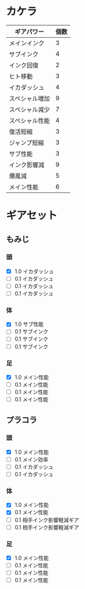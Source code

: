 # カケラ
| ギアパワー | 個数 |
----|----
| メインインク | 3 | 
| サブインク| 4 |
| インク回復 | 2 |  
| ヒト移動 |  3 |
| イカダッシュ | 4 | 
| スペシャル増加 | 9 | 
| スペシャル減少 | 7 | 
| スペシャル性能 | 4 | 
| 復活短縮 | 3 | 
| ジャンプ短縮 | 3 | 
| サブ性能 | 3 | 
| インク影響減 | 9 | 
| 爆風減 | 5 | 
| メイン性能 | 6 | 

# ギアセット
## もみじ
### 頭
- [x] 1.0 イカダッシュ
- [ ] 0.1 イカダッシュ
- [ ] 0.1 イカダッシュ
- [ ] 0.1 イカダッシュ
### 体
- [x] 1.0 サブ性能
- [ ] 0.1 サブインク
- [ ] 0.1 サブインク
- [ ] 0.1 サブインク
### 足
- [x] 1.0 メイン性能
- [ ] 0.1 メイン性能
- [ ] 0.1 メイン性能
- [ ] 0.1 メイン性能

## プラコラ
### 頭
- [x] 1.0 メイン性能
- [ ] 0.1 メイン効率
- [ ] 0.1 イカダッシュ
- [ ] 0.1 イカダッシュ
### 体
- [x] 1.0 メイン性能
- [x] 0.1 メイン性能
- [ ] 0.1 相手インク影響軽減ギア
- [ ] 0.1 相手インク影響軽減ギア
### 足
- [x] 1.0 メイン性能
- [ ] 0.1 メイン性能
- [ ] 0.1 メイン性能
- [ ] 0.1 メイン性能
